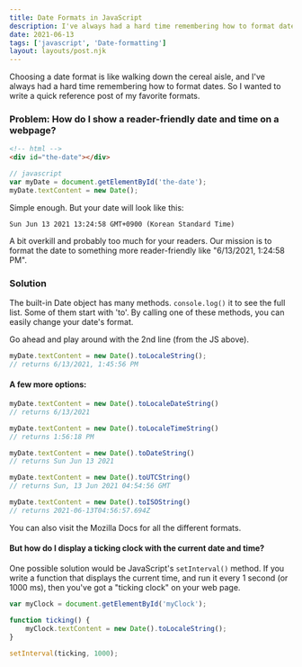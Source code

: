 ```yaml
---
title: Date Formats in JavaScript
description: I've always had a hard time remembering how to format dates...
date: 2021-06-13
tags: ['javascript', 'Date-formatting']
layout: layouts/post.njk
---
```

Choosing a date format is like walking down the cereal aisle, and I've always had a hard time remembering how to format dates. So I wanted to write a quick reference post of my favorite formats.

### Problem: How do I show a reader-friendly date and time on a webpage?

```html
<!-- html -->
<div id="the-date"></div>
```

```js
// javascript
var myDate = document.getElementById('the-date');
myDate.textContent = new Date();
```

Simple enough. But your date will look like this:

```
Sun Jun 13 2021 13:24:58 GMT+0900 (Korean Standard Time)
```

A bit overkill and probably too much for your readers. Our mission is to format the date to something more reader-friendly like "6/13/2021, 1:24:58 PM".

### Solution

The built-in Date object has many methods. `console.log()` it to see the full list. Some of them start with 'to'. By calling one of these methods, you can easily change your date's format.

Go ahead and play around with the 2nd line (from the JS above).

```js
myDate.textContent = new Date().toLocaleString();
// returns 6/13/2021, 1:45:56 PM
```

#### A few more options:

```js
myDate.textContent = new Date().toLocaleDateString()
// returns 6/13/2021

myDate.textContent = new Date().toLocaleTimeString()
// returns 1:56:18 PM

myDate.textContent = new Date().toDateString()
// returns Sun Jun 13 2021

myDate.textContent = new Date().toUTCString()
// returns Sun, 13 Jun 2021 04:54:56 GMT

myDate.textContent = new Date().toISOString()
// returns 2021-06-13T04:56:57.694Z
```

You can also visit the Mozilla Docs for all the different formats.

#### But how do I display a ticking clock with the current date and time?

One possible solution would be JavaScript's `setInterval()` method. If you write a function that displays the current time, and run it every 1 second (or 1000 ms), then you've got a "ticking clock" on your web page.

```js
var myClock = document.getElementById('myClock');

function ticking() {
    myClock.textContent = new Date().toLocaleString();
}

setInterval(ticking, 1000);
```